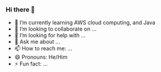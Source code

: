 ### Hi there 👋


[//]: # (- 🔭 I’m currently working on ...)
- 🌱 I’m currently learning AWS cloud computing, and Java
- 👯 I’m looking to collaborate on ...
- 🤔 I’m looking for help with ...
- 💬 Ask me about ...
- 📫 How to reach me: ...
- 😄 Pronouns: He/Him
- ⚡ Fun fact: ...


[//]: # (This may be the most platform independent comment)
